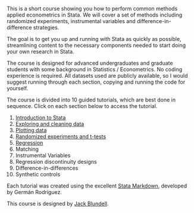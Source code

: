 This is a short course showing you how to perform common methods applied econometrics in Stata. We will cover a set of methods including randomized experiments, instrumental variables and difference-in-difference strategies. 

The goal is to get you up and running with Stata as quickly as possible, streamlining content to the necessary components needed to start doing your own research in Stata.

The course is designed for advanced undergraduates and graduate students with some background in Statistics / Econometrics. No coding experience is required. All datasets used are publicly available, so I would suggest running through each section, copying and running the code for yourself.

The course is divided into 10 guided tutorials, which are best done in sequence. Click on each section below to access the tutorial.

1. [Introduction to Stata](docs/part1/part1.html)
2. [Exploring and cleaning data](docs/part2/part2.html)
3. [Plotting data](docs/part3/part3.html)
4. [Randomized experiments and t-tests](docs/part4/part4.html)
5. [Regression](docs/part5/part5.html)
6. Matching
7. Instrumental Variables
8. Regression discontinuity designs
9. Difference-in-differences
10. Synthetic controls

Each tutorial was created using the excellent [Stata Markdown](https://data.princeton.edu/stata/markdown), developed by Germán Rodríguez.

This course is designed by [Jack Blundell](https://www.stanford.edu/~jackblun).
